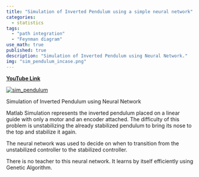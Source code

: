 ```yaml
---
title: "Simulation of Inverted Pendulum using a simple neural network"
categories:
  - statistics
tags:
  - "path integration"
  - "Feynman diagram"
use_math: true
published: true
description: "Simulation of Inverted Pendulum using Neural Network."
img: "sim_pendulum_incase.png"
---
```


**[YouTube Link](https://www.youtube.com/watch?v=r7sOc22s1KA)**

[![sim_pendulum](../../images/sim_pendulum_incase.png)](https://www.youtube.com/watch?v=r7sOc22s1KA)

Simulation of Inverted Pendulum using Neural Network

Matlab Simulation represents the inverted pendulum placed on a linear guide with only a motor and an encoder attached. The difficulty of this problem is unstabilizing the already stabilized pendulum to bring its nose to the top and stabilize it again.

The neural network was used to decide on when to transition from the unstabilized controller to the stabilized controller.

There is no teacher to this neural network. It learns by itself efficiently using Genetic Algorithm.
